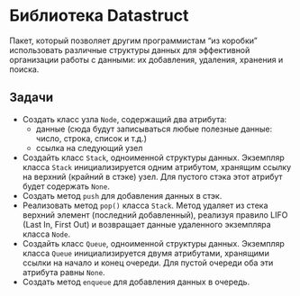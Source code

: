 # Библиотека Datastruct
 Пакет, который позволяет другим программистам “из коробки” использовать различные структуры данных для эффективной организации работы с данными: их добавления, удаления, хранения и поиска.
 
 ## Задачи
 * Создать класс узла `Node`, содержащий два атрибута:
    - данные 
    (сюда будут записываться любые полезные данные: число, строка, список и т.д.)
    - ссылка на следующий узел
* Создайть класс `Stack`, одноименной структуры данных. 
Экземпляр класса `Stack` инициализируется одним атрибутом, хранящим ссылку на верхний (крайний в стэке) узел. Для пустого стэка этот атрибут будет содержать `None`.
* Создать метод `push` для добавления данных в стэк. 
* Реализовать метод `pop()` класса `Stack`. Метод удаляет из стека верхний элемент (последний добавленный), реализуя правило LIFO (Last In, First Out) и возвращает данные удаленного экземпляра класса `Node`.
* Создайть класс `Queue`, одноименной структуры данных. Экземпляр класса `Queue` инициализируется двумя атрибутами, хранящими ссылки на начало и конец очереди. Для пустой очереди оба эти атрибута равны `None`.
* Создать метод `enqueue` для добавления данных в очередь. 
